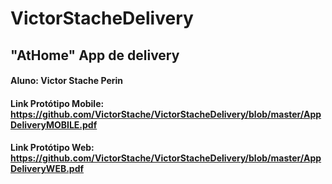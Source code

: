 # VictorStacheDelivery

## "AtHome" App de delivery

#### Aluno: Victor Stache Perin

#### Link Protótipo Mobile: https://github.com/VictorStache/VictorStacheDelivery/blob/master/AppDeliveryMOBILE.pdf
#### Link Protótipo Web: https://github.com/VictorStache/VictorStacheDelivery/blob/master/AppDeliveryWEB.pdf
